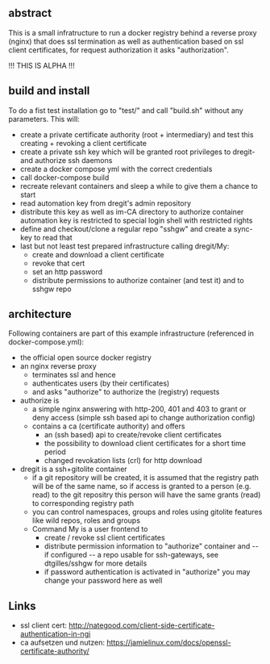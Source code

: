 ## abstract
This is a small infratructure to run a docker registry behind a reverse
proxy (nginx) that does ssl termination as well as authentication based on
ssl client certificates, for request authorization it asks "authorization".

!!! THIS IS ALPHA !!!

## build and install
To do a fist test installation go to "test/" and call "build.sh" without any
parameters. This will:
* create a private certificate authority (root + intermediary) and test
  this creating + revoking a client certificate
* create a private ssh key which will be granted root privileges to dregit-
  and authorize ssh daemons
* create a docker compose yml with the correct credentials 
* call docker-compose build
* recreate relevant containers and sleep a while to give them a chance to start
* read automation key from dregit's admin repository
* distribute this key as well as im-CA directory to authorize container
  automation key is restricted to special login shell with restricted rights
* define and checkout/clone a regular repo "sshgw" and create a sync-key to read that
* last but not least test prepared infrastructure calling dregit/My:
  * create and download a client certificate
  * revoke that cert
  * set an http password
  * distribute permissions to authorize container (and test it) and to sshgw repo

## architecture

Following containers are part of this example infrastructure (referenced in docker-compose.yml):
* the official open source docker registry
* an nginx reverse proxy
  * terminates ssl and hence
  * authenticates users (by their certificates)
  * and asks "authorize" to authorize the (registry) requests
* authorize is
  * a simple nginx answering with http-200, 401 and 403 to grant or deny access
    (simple ssh based api to change authorization config)
  * contains a ca (certificate authority) and offers
    * an (ssh based) api to create/revoke client certificates
    * the possibility to download client certificates for a short time period
    * changed revokation lists (crl) for http download
* dregit is a ssh+gitolite container
  * if a git repository will be created, it is assumed that the registry path
    will be of the same name, so if access is granted to a person (e.g. read)
    to the git repositry this person will have the same grants (read) to
    corresponding registry path
  * you can control namespaces, groups and roles using gitolite features
    like wild repos, roles and groups
  * Command My is a user frontend to
    * create / revoke ssl client certificates
    * distribute permission information to "authorize" container and -- if 
      configured -- a repo usable for ssh-gateways, see dtgilles/sshgw for 
      more details
    * if password authentication is activated in "authorize" you may change your password here as well


## Links
*  ssl client cert:  http://nategood.com/client-side-certificate-authentication-in-ngi
*  ca aufsetzen und nutzen: https://jamielinux.com/docs/openssl-certificate-authority/
